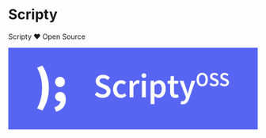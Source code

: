 # Scripty
 
Scripty ❤️ Open Source

![Scripty OSS](https://github.com/scriptydev/.github/blob/15aa52d36fd095a331f01fd43db024d6f330e905/assets/banner/ScriptyOSS.png)

<!--

**Here are some ideas to get you started:**

🙋‍♀️ A short introduction - what is your organization all about?
🌈 Contribution guidelines - how can the community get involved?
👩‍💻 Useful resources - where can the community find your docs? Is there anything else the community should know?
🍿 Fun facts - what does your team eat for breakfast?
🧙 Remember, you can do mighty things with the power of [Markdown](https://docs.github.com/github/writing-on-github/getting-started-with-writing-and-formatting-on-github/basic-writing-and-formatting-syntax)
-->
